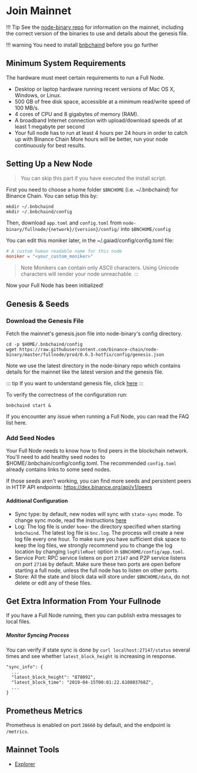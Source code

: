 # Join Mainnet

!!! Tip
    See the [node-binary repo](https://github.com/binance-chain/node-binary/blob/master/README.md) for information on the mainnet, including the correct version of the binaries to use and details about the genesis file.

!!! warning
    You need to install [bnbchaind](./install.md) before you go further

## Minimum System Requirements
The hardware must meet certain requirements to run a Full Node.

* Desktop or laptop hardware running recent versions of Mac OS X, Windows, or Linux.
* 500 GB of free disk space, accessible at a minimum read/write speed of 100 MB/s.
* 4 cores of CPU and 8 gigabytes of memory (RAM).
* A broadband Internet connection with upload/download speeds of at least 1 megabyte per second
* Your full node has to run at least 4 hours per 24 hours in order to catch up with Binance Chain More hours will be better, run your node continuously for best results.

## Setting Up a New Node
> You can skip this part if you have executed the install script.

First you need to choose a home folder `$BNCHOME` (i.e. ~/.bnbchaind) for Binance Chain.
You can setup this by:

```
mkdir ~/.bnbchaind
mkdir ~/.bnbchaind/config
```
Then, download `app.toml` and `config.toml` from `node-binary/fullnode/{network}/{version}/config/` into `$BNCHOME/config`

You can edit this moniker later, in the ~/.gaiad/config/config.toml file:
```toml
# A custom human readable name for this node
moniker = "<your_custom_moniker>"
```

> Note Monikers can contain only ASCII characters. Using Unicode characters will render your node unreachable. :::


Now your Full Node has been initialized!

## Genesis & Seeds

### Download the Genesis File

Fetch the mainnet's genesis.json file into node-binary's config directory.
```
cd -p $HOME/.bnbchaind/config
wget https://raw.githubusercontent.com/binance-chain/node-binary/master/fullnode/prod/0.6.3-hotfix/config/genesis.json
```
Note we use the latest directory in the node-binary repo which contains details for the mainnet like the latest version and the genesis file.

::: tip If you want to understand genesis file, click [here](../concepts/genesis.md) :::

To verify the correctness of the configuration run:
```shell
bnbchaind start &
```

If you encounter any issue when running a Full Node, you can read the FAQ list here.


### Add Seed Nodes
Your Full Node needs to know how to find peers in the blockchain network. You'll need to add healthy seed nodes to $HOME/.bnbchain/config/config.toml. The recommended `config.toml` already contains links to some seed nodes.

If those seeds aren't working, you can find more seeds and persistent peers in HTTP API endpoints: https://dex.binance.org/api/v1/peers

#### Additional Configuration
- Sync type: by default, new nodes will sync with `state-sync` mode. To change sync mode, read the instructions [here](./synctypes.md)
- Log: The log file is under `home`- the directory specified when starting `bnbchaind`.
  The latest log file is `bnc.log`. The process will create a new log file every one hour.
  To make sure you have sufficient disk space to keep the log files, we strongly recommend you to change the log location by changing `logFileRoot` option in `$BNCHOME/config/app.toml`.
- Service Port: RPC service listens on port `27147` and P2P service listens on port `27146` by default.
  Make sure these two ports are open before starting a full node, unless the full node has to listen on other ports.
- Store: All the state and block data will store under `$BNCHOME/data`, do not delete or edit any of these files.

## Get Extra Information From Your Fullnode

If you have a Full Node running, then you can publish extra messages to local files.

##### Monitor Syncing Process

You can verify if state sync is done by `curl localhost:27147/status` several times and see whether `latest_block_height` is increasing in response.

```
"sync_info": {
  ...
  "latest_block_height": "878092",
  "latest_block_time": "2019-04-15T00:01:22.610803768Z",
  ...
}
```

## Prometheus Metrics

Prometheus is enabled on port `28660` by default, and the endpoint is `/metrics`.

## Mainnet Tools

* [Explorer](https://explorer.binance.org/)
